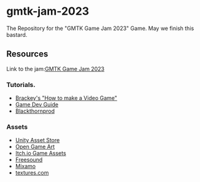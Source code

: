 # gmtk-jam-2023
The Repository for the "GMTK Game Jam 2023" Game. May we finish this bastard.

## Resources
Link to the jam:[GMTK Game Jam 2023](https://itch.io/jam/gmtk-2023)

### Tutorials.
- [Brackey's "How to make a Video Game"](https://www.youtube.com/watch?v=j48LtUkZRjU&list=PLPV2KyIb3jR5QFsefuO2RlAgWEz6EvVi6)
- [Game Dev Guide](https://www.youtube.com/@GameDevGuide/videos)
- [Blackthornprod](https://www.youtube.com/@Blackthornprod/playlists)
### Assets
- [Unity Asset Store](https://assetstore.unity.com/)
- [Open Game Art](https://opengameart.org/)
- [Itch.io Game Assets](https://itch.io/game-assets)
- [Freesound](https://freesound.org/)
- [Mixamo](https://www.mixamo.com/)
- [textures.com](https://www.textures.com/)
